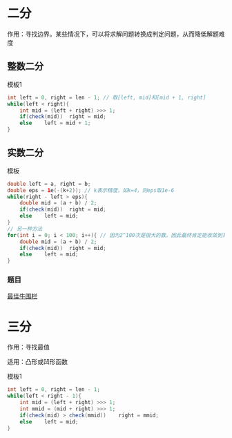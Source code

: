 # 二分

作用：寻找边界。某些情况下，可以将求解问题转换成判定问题，从而降低解题难度

## 整数二分

模板1

```java
int left = 0, right = len - 1; // 取[left, mid]和[mid + 1, right]
while(left < right){
    int mid = (left + right) >>> 1;
    if(check(mid))	right = mid;
    else	left = mid + 1;
}
```



## 实数二分

模板

```java
double left = a, right = b;
double eps = 1e(-(k+2)); // k表示精度，如k=4，则eps取1e-6
while(right - left > eps){
    double mid = (a + b) / 2;
    if(check(mid))	right = mid;
    else	left = mid;
}
// 另一种方法
for(int i = 0; i < 100; i++){ // 因为2^100次是很大的数，因此最终肯定能收敛到某一值
    double mid = (a + b) / 2;
    if(check(mid))	right = mid;
    else	left = mid;
}
```

### 题目

[最佳牛围栏](https://www.acwing.com/problem/content/104/)

# 三分

作用：寻找最值

适用：凸形或凹形函数

模板1

```java
int left = 0, right = len - 1;
while(left < right - 1){
    int mid = (left + right) >>> 1;
    int mmid = (mid + right) >>> 1;
    if(check(mid) > check(mmid))	right = mmid;
    else	left = mid;
}
```

